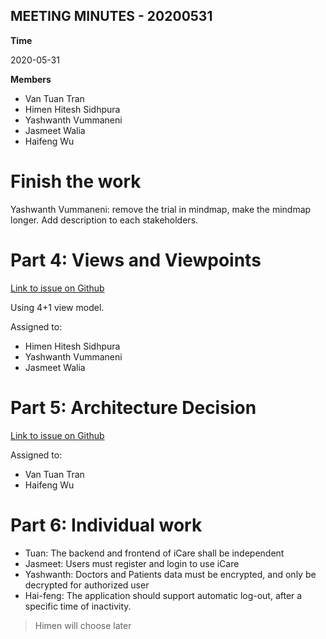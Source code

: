 MEETING MINUTES - 20200531
---

**Time**

2020-05-31

**Members**

* Van Tuan Tran
* Himen Hitesh Sidhpura
* Yashwanth Vummaneni
* Jasmeet Walia
* Haifeng Wu

# Finish the work

Yashwanth Vummaneni: remove the trial in mindmap, make the mindmap longer. Add description to each stakeholders.

# Part 4: Views and Viewpoints

[Link to issue on Github](https://github.com/huntertran/soen6471-iCare-teamG/issues/5)

Using 4+1 view model.

Assigned to:

* Himen Hitesh Sidhpura
* Yashwanth Vummaneni
* Jasmeet Walia

# Part 5: Architecture Decision

[Link to issue on Github](https://github.com/huntertran/soen6471-iCare-teamG/issues/6)

Assigned to:

* Van Tuan Tran
* Haifeng Wu

# Part 6: Individual work

* Tuan: The backend and frontend of iCare shall be independent
* Jasmeet: Users must register and login to use iCare
* Yashwanth: Doctors and Patients data must be encrypted, and only be decrypted for authorized user
* Hai-feng: The application should support automatic log-out, after a specific time of inactivity.

> Himen will choose later